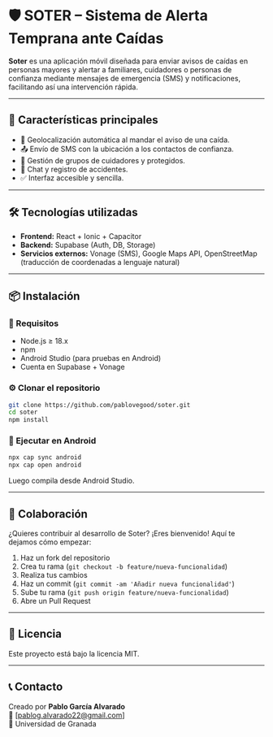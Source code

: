 # 🛡️ SOTER – Sistema de Alerta Temprana ante Caídas

**Soter** es una aplicación móvil diseñada para enviar avisos de caídas en personas mayores y alertar a familiares, cuidadores o personas de confianza mediante mensajes de emergencia (SMS) y notificaciones, facilitando así una intervención rápida.

---

## 🚀 Características principales

- 📍 Geolocalización automática al mandar el aviso de una caída.
- 📤 Envío de SMS con la ubicación a los contactos de confianza.
- 👥 Gestión de grupos de cuidadores y protegidos.
- 💬 Chat y registro de accidentes.
- ✅ Interfaz accesible y sencilla.

---

## 🛠️ Tecnologías utilizadas

- **Frontend:** React + Ionic + Capacitor
- **Backend:** Supabase (Auth, DB, Storage)
- **Servicios externos:** Vonage (SMS), Google Maps API, OpenStreetMap (traducción de coordenadas a lenguaje natural)

---

## 📦 Instalación

### 🔧 Requisitos

- Node.js ≥ 18.x
- npm
- Android Studio (para pruebas en Android)
- Cuenta en Supabase + Vonage

### ⚙️ Clonar el repositorio

```bash
git clone https://github.com/pablovegood/soter.git
cd soter
npm install
```


### 📱 Ejecutar en Android

```bash
npx cap sync android
npx cap open android
```

Luego compila desde Android Studio.

---

## 🤝 Colaboración

¿Quieres contribuir al desarrollo de Soter? ¡Eres bienvenido! Aquí te dejamos cómo empezar:

1. Haz un fork del repositorio
2. Crea tu rama (`git checkout -b feature/nueva-funcionalidad`)
3. Realiza tus cambios
4. Haz un commit (`git commit -am 'Añadir nueva funcionalidad'`)
5. Sube tu rama (`git push origin feature/nueva-funcionalidad`)
6. Abre un Pull Request

---

## 📘 Licencia

Este proyecto está bajo la licencia MIT.

---

## 📞 Contacto

Creado por **Pablo García Alvarado**  
📧 [pablog.alvarado22@gmail.com]  
📍 Universidad de Granada
